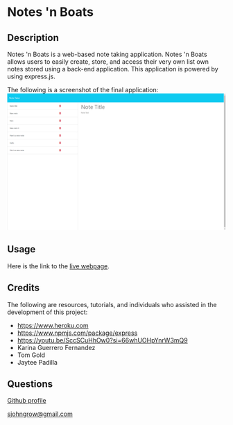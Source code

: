 # Notes 'n Boats

## Description
Notes 'n Boats is a web-based note taking application. Notes 'n Boats allows users to easily create, store, and access their very own list own notes stored using a back-end application. This application is powered by using express.js.

The following is a screenshot of the final application:
<br><img src='./screenshot.png' alt="Notes 'n Boats screenshot" width='1000'>

## Usage
Here is the link to the [live webpage](https://gentle-sea-33802-1a93986a926d.herokuapp.com/).

## Credits
The following are resources, tutorials, and individuals who assisted in the development of this project:

* https://www.heroku.com
* https://www.npmjs.com/package/express
* https://youtu.be/SccSCuHhOw0?si=66whUOHpYnrW3mQ9
* Karina Guerrero Fernandez
* Tom Gold
* Jaytee Padilla

## Questions
[Github profile](https://github.com/HoneyBuzz94)

sjohngrow@gmail.com
